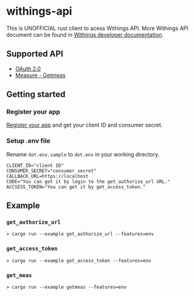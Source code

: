 # withings-api

This is UNOFFICIAL rust client to acess Withings API.
More Withings API document can be found in [Withings developer documentation](https://developer.withings.com/).

## Supported API

- [OAuth 2.0](https://developer.withings.com/api-reference#tag/oauth2)
- [Measure - Getmeas](https://developer.withings.com/api-reference#operation/measure-getmeas)

## Getting started

### Register your app

[Register your app](https://oauth.withings.com/) and get your client ID and consumer secret.

### Setup .env file

Rename `dot.env.sample` to `dot.env` in your working directory.

```
CLIENT_ID="client ID"
CONSUMER_SECRET="consumer secret"
CALLBACK_URL=https://localhost
CODE="You can get it by login to the get_authorize_url URL." 
ACCSESS_TOKEN="You can get it by get_access_token."
```

## Example

### `get_authorize_url`

```
> cargo run --example get_authorize_url --features=env
```


### `get_access_token`
```
> cargo run --example get_access_token --features=env
```


### `get_meas`
```
> cargo run --example getmeas --features=env
```


